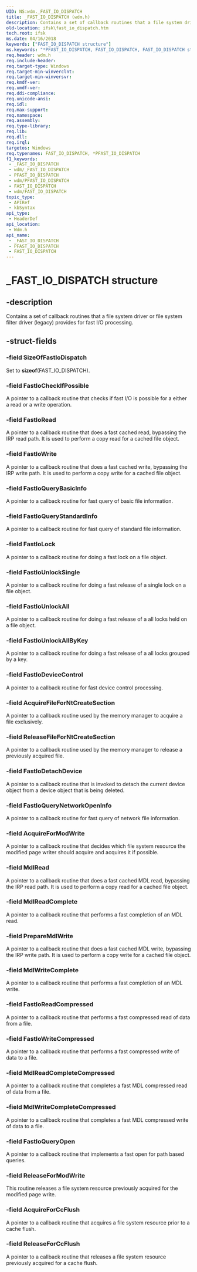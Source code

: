 ```yaml
---
UID: NS:wdm._FAST_IO_DISPATCH
title: _FAST_IO_DISPATCH (wdm.h)
description: Contains a set of callback routines that a file system driver or file system filter driver (legacy) provides for fast I/O processing.
old-location: ifsk\fast_io_dispatch.htm
tech.root: ifsk
ms.date: 04/16/2018
keywords: ["FAST_IO_DISPATCH structure"]
ms.keywords: "*PFAST_IO_DISPATCH, FAST_IO_DISPATCH, FAST_IO_DISPATCH structure [Installable File System Drivers], PFAST_IO_DISPATCH, PFAST_IO_DISPATCH structure pointer [Installable File System Drivers], _FAST_IO_DISPATCH, ifsk.fast_io_dispatch, wdm/FAST_IO_DISPATCH, wdm/PFAST_IO_DISPATCH"
req.header: wdm.h
req.include-header: 
req.target-type: Windows
req.target-min-winverclnt: 
req.target-min-winversvr: 
req.kmdf-ver: 
req.umdf-ver: 
req.ddi-compliance: 
req.unicode-ansi: 
req.idl: 
req.max-support: 
req.namespace: 
req.assembly: 
req.type-library: 
req.lib: 
req.dll: 
req.irql: 
targetos: Windows
req.typenames: FAST_IO_DISPATCH, *PFAST_IO_DISPATCH
f1_keywords:
 - _FAST_IO_DISPATCH
 - wdm/_FAST_IO_DISPATCH
 - PFAST_IO_DISPATCH
 - wdm/PFAST_IO_DISPATCH
 - FAST_IO_DISPATCH
 - wdm/FAST_IO_DISPATCH
topic_type:
 - APIRef
 - kbSyntax
api_type:
 - HeaderDef
api_location:
 - Wdm.h
api_name:
 - _FAST_IO_DISPATCH
 - PFAST_IO_DISPATCH
 - FAST_IO_DISPATCH
---
```


# _FAST_IO_DISPATCH structure


## -description

Contains a set of callback routines that a file system driver or file system filter driver (legacy) provides for fast I/O processing.

## -struct-fields

### -field SizeOfFastIoDispatch

Set to <b>sizeof</b>(FAST_IO_DISPATCH).

### -field FastIoCheckIfPossible

A pointer to a callback routine that checks if fast I/O is possible for a either a read or a write operation.

### -field FastIoRead

A pointer to a callback routine that does a fast cached read, bypassing the IRP read path.  It is used to perform a copy read
    for a cached file object.

### -field FastIoWrite

A pointer to a callback routine that does a fast cached write, bypassing the IRP write path.  It is used to perform a copy write
    for a cached file object.

### -field FastIoQueryBasicInfo

A pointer to a callback routine for fast query of basic file information.

### -field FastIoQueryStandardInfo

A pointer to a callback routine for fast query of standard file information.

### -field FastIoLock

A pointer to a callback routine for doing a fast lock on a file object.

### -field FastIoUnlockSingle

A pointer to a callback routine for doing a fast release of a single lock on a file object.

### -field FastIoUnlockAll

A pointer to a callback routine for doing a fast release of a all locks held on a file object.

### -field FastIoUnlockAllByKey

A pointer to a callback routine for doing a fast release of a all locks grouped by a key.

### -field FastIoDeviceControl

A pointer to a callback routine for fast device control processing.

### -field AcquireFileForNtCreateSection

A pointer to a callback routine used by the memory manager to acquire a file exclusively.

### -field ReleaseFileForNtCreateSection

A pointer to a callback routine used by the memory manager to release a previously acquired file.

### -field FastIoDetachDevice

A pointer to a callback routine that is invoked to detach the current device object from a device object that
    is being deleted.

### -field FastIoQueryNetworkOpenInfo

A pointer to a callback routine for fast query of network file information.

### -field AcquireForModWrite

A pointer to a callback routine that decides which file system resource the modified page
    writer should acquire and acquires it if possible.

### -field MdlRead

A pointer to a callback routine that does a fast cached MDL read, bypassing the IRP read path.  It is used to perform a copy read
    for a cached file object.

### -field MdlReadComplete

A pointer to a callback routine that performs a fast completion of an MDL read.

### -field PrepareMdlWrite

A pointer to a callback routine that does a fast cached MDL write, bypassing the IRP write path.  It is used to perform a copy write
    for a cached file object.

### -field MdlWriteComplete

A pointer to a callback routine that performs a fast completion of an MDL write.

### -field FastIoReadCompressed

A pointer to a callback routine that performs a fast  compressed read of data from a file.

### -field FastIoWriteCompressed

A pointer to a callback routine that performs a fast  compressed write of data to  a file.

### -field MdlReadCompleteCompressed

A pointer to a callback routine that completes  a fast  MDL compressed read of data from  a file.

### -field MdlWriteCompleteCompressed

A pointer to a callback routine that completes  a fast  MDL compressed write of data to  a file.

### -field FastIoQueryOpen

A pointer to a callback routine that implements  a fast  open for path based queries.

### -field ReleaseForModWrite

This routine releases a file system resource previously acquired for
    the modified page write.

### -field AcquireForCcFlush

A pointer to a callback routine that acquires a file system resource prior to a cache flush.

### -field ReleaseForCcFlush

A pointer to a callback routine that releases a file system resource previously acquired for a cache flush.

